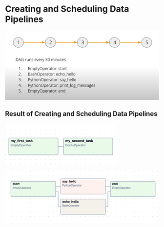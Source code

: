 # Creating and Scheduling Data Pipelines

![alt text](<Screen Shot 2567-04-09 at 19.45.56.png>)


## Result of Creating and Scheduling Data Pipelines


![alt text](<Screen Shot 2567-04-09 at 19.44.45.png>)

![alt text](<Screen Shot 2567-04-10 at 00.28.42.png>)